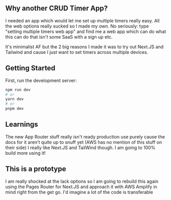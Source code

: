 ## Why another CRUD Timer App?

I needed an app which would let me set up multiple timers really easy. All the web options really sucked so I made my own. 
No seriously: type "setting multiple timers web app" and find me a web app which can do what this can do that isn't some SaaS with a sign up etc.

It's minimalist AF but the 2 big reasons I made it was to try out Next.JS and Tailwind and cause I just want to set timers across multiple devices.


## Getting Started

First, run the development server:

```bash
npm run dev
# or
yarn dev
# or
pnpm dev
```

## Learnings 

The new App Router stuff really isn't ready production use purely cause the docs for it aren't quite up to snuff yet (AWS has no mention of this stuff on their side)
I really like Next.JS and TailWind though. I am going to 100% build more using it!

## This is a prototype 

I am really shocked at the lack options so I am going to rebuild this again using the Pages Router for Next.JS and approach it with AWS Amplify in mind right from the get go. I'd imagine a lot of the code is transferable